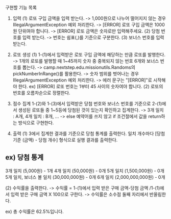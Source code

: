 구현할 기능 목록

1. 입력
(1) 로또 구입 금액을 입력 받는다.
-> 1,000원으로 나누어 떨어지지 않는 경우 IllegalArgumentException 예외 처리한다.
-> [ERROR] 로또 구입 금액은 1000원 단위여야 합니다.
-> [ERROR] 로또 금액은 숫자로만 입력해주세요.
(2) 당첨 번호를 입력 받는다.
-> 번호는 쉼표(,)를 기준으로 구분한다.
(3) 보너스 번호를 입력 받는다.

2. 로또 생성
(1) 1-(1)에서 입력받은 로또 구입 금액에 해당하는 만큼 로또를 발행한다.
-> 1개의 로또를 발행할 때 1~45까지 숫자 중 중복되지 않는 번호 6개와 보너스 번호를 뽑는다.
-> camp.nextstep.edu.missionutils.Randoms의 pickNumberInRange()를 활용한다.
-> 숫자 범위를 벗어나는 경우 IllegalArgumentException 예외 처리한다.
-> 에러 문구는 "[ERROR]"로 시작해야 한다.
ex) [ERROR] 로또 번호는 1부터 45 사이의 숫자여야 합니다.
(2) 로또의 번호를 오름차순으로 정렬한다.


3. 점수 집계
1-(2)와 1-(3)에서 입력받은 당첨 번호와 보너스 번호를 기준으로
2-(1)에서 생성된 로또들 중 1~5등에 당첨된 것이 있는지 확인하고 집계한다.
-> 3개 일치 : A개, 4개 일치 : B개, ...
-> else 예약어를 쓰지 않고 if 조건절에서 값을 return하는 방식으로 구현한다.

4. 출력
(1) 3에서 집계한 결과를 기준으로 당첨 통계를 출력한다.
일치 개수마다 [당첨 기준 (금액) - 당첨 개수] 형식으로 실행 결과를 출력한다.

ex)
당첨 통계
---
3개 일치 (5,000원) - 1개
4개 일치 (50,000원) - 0개
5개 일치 (1,500,000원) - 0개
5개 일치, 보너스 볼 일치 (30,000,000원) - 0개
6개 일치 (2,000,000,000원) - 0개

(2) 수익률을 출력한다.
-> 수익률 = 1-(1)에서 입력 받은 구매 금액-당첨 금액 /1-(1)에서 입력 받은 구매 금액 X 100으로 구한다.
-> 수익률은 소수점 둘째 자리에서 반올림한다.

ex)
총 수익률은 62.5%입니다.